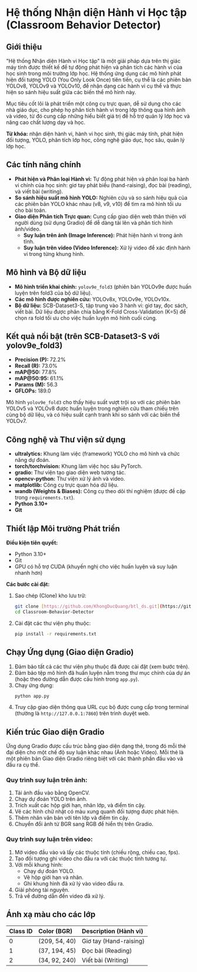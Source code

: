 # Hệ thống Nhận diện Hành vi Học tập (Classroom Behavior Detector)

## Giới thiệu

"Hệ thống Nhận diện Hành vi Học tập" là một giải pháp dựa trên thị giác máy tính được thiết kế để tự động phát hiện và phân tích các hành vi của học sinh trong môi trường lớp học. Hệ thống ứng dụng các mô hình phát hiện đối tượng YOLO (You Only Look Once) tiên tiến, cụ thể là các phiên bản YOLOv8, YOLOv9 và YOLOv10, để nhận dạng các hành vi cụ thể và thực hiện so sánh hiệu suất giữa các biến thể mô hình này.

Mục tiêu cốt lõi là phát triển một công cụ trực quan, dễ sử dụng cho các nhà giáo dục, cho phép họ phân tích hành vi trong lớp thông qua hình ảnh và video, từ đó cung cấp những hiểu biết giá trị để hỗ trợ quản lý lớp học và nâng cao chất lượng dạy và học.

**Từ khóa:** nhận diện hành vi, hành vi học sinh, thị giác máy tính, phát hiện đối tượng, YOLO, phân tích lớp học, công nghệ giáo dục, học sâu, quản lý lớp học.

## Các tính năng chính

* **Phát hiện và Phân loại Hành vi:** Tự động phát hiện và phân loại ba hành vi chính của học sinh: giơ tay phát biểu (hand-raising), đọc bài (reading), và viết bài (writing).
* **So sánh hiệu suất mô hình YOLO:** Nghiên cứu và so sánh hiệu quả của các phiên bản YOLO khác nhau (v8, v9, v10) để tìm ra mô hình tối ưu cho bài toán.
* **Giao diện Phân tích Trực quan:** Cung cấp giao diện web thân thiện với người dùng (sử dụng Gradio) để dễ dàng tải lên và phân tích hình ảnh/video.
    * **Suy luận trên ảnh (Image Inference):** Phát hiện hành vi trong ảnh tĩnh.
    * **Suy luận trên video (Video Inference):** Xử lý video để xác định hành vi trong từng khung hình.

## Mô hình và Bộ dữ liệu

* **Mô hình triển khai chính:** `yolov9e_fold3` (phiên bản YOLOv9e được huấn luyện trên fold3 của bộ dữ liệu).
* **Các mô hình được nghiên cứu:** YOLOv8x, YOLOv9e, YOLOv10x.
* **Bộ dữ liệu:** SCB-Dataset3-S, tập trung vào 3 hành vi: giơ tay, đọc sách, viết bài. Dữ liệu được phân chia bằng K-Fold Cross-Validation (K=5) để chọn ra fold tối ưu cho việc huấn luyện mô hình cuối cùng.

## Kết quả nổi bật (trên SCB-Dataset3-S với yolov9e_fold3)

* **Precision (P):** 72.2%
* **Recall (R):** 73.0%
* **mAP@50:** 77.8%
* **mAP@50:95:** 61.1%
* **Params (M):** 56.3
* **GFLOPs:** 189.0

Mô hình `yolov9e_fold3` cho thấy hiệu suất vượt trội so với các phiên bản YOLOv5 và YOLOv8 được huấn luyện trong nghiên cứu tham chiếu trên cùng bộ dữ liệu, và có hiệu suất cạnh tranh khi so sánh với các biến thể YOLOv7.

## Công nghệ và Thư viện sử dụng

* **ultralytics:** Khung làm việc (framework) YOLO cho mô hình và chức năng dự đoán.
* **torch/torchvision:** Khung làm việc học sâu PyTorch.
* **gradio:** Thư viện tạo giao diện web tương tác.
* **opencv-python:** Thư viện xử lý ảnh và video.
* **matplotlib:** Công cụ trực quan hóa dữ liệu.
* **wandb (Weights & Biases):** Công cụ theo dõi thí nghiệm (được đề cập trong `requirements.txt`).
* **Python 3.10+**
* **Git**

## Thiết lập Môi trường Phát triển

**Điều kiện tiên quyết:**
* Python 3.10+
* Git
* GPU có hỗ trợ CUDA (khuyến nghị cho việc huấn luyện và suy luận nhanh hơn)

**Các bước cài đặt:**
1.  Sao chép (Clone) kho lưu trữ:
    ```bash
    git clone [https://github.com/KhongDucQuang/btl_ds.git](https://github.com/KhongDucQuang/btl_ds.git)
    cd Classroom-Behavior-Detector
    ```
2.  Cài đặt các thư viện phụ thuộc:
    ```bash
    pip install -r requirements.txt
    ```

## Chạy Ứng dụng (Giao diện Gradio)

1.  Đảm bảo tất cả các thư viện phụ thuộc đã được cài đặt (xem bước trên).
2.  Đảm bảo tệp mô hình đã huấn luyện  nằm trong thư mục chính của dự án (hoặc theo đường dẫn được cấu hình trong `app.py`).
3.  Chạy ứng dụng:
    ```bash
    python app.py
    ```
4.  Truy cập giao diện thông qua URL cục bộ được cung cấp trong terminal (thường là `http://127.0.0.1:7860`) trên trình duyệt web.

## Kiến trúc Giao diện Gradio

Ứng dụng Gradio được cấu trúc bằng giao diện dạng thẻ, trong đó mỗi thẻ đại diện cho một chế độ suy luận khác nhau (Ảnh hoặc Video). Mỗi thẻ là một phiên bản Giao diện Gradio riêng biệt với các thành phần đầu vào và đầu ra cụ thể.

### Quy trình suy luận trên ảnh:
1.  Tải ảnh đầu vào bằng OpenCV.
2.  Chạy dự đoán YOLO trên ảnh.
3.  Trích xuất các hộp giới hạn, nhãn lớp, và điểm tin cậy.
4.  Vẽ các hình chữ nhật có màu xung quanh đối tượng được phát hiện.
5.  Thêm nhãn văn bản với tên lớp và điểm tin cậy.
6.  Chuyển đổi ảnh từ BGR sang RGB để hiển thị trên Gradio.

### Quy trình suy luận trên video:
1.  Mở video đầu vào và lấy các thuộc tính (chiều rộng, chiều cao, fps).
2.  Tạo đối tượng ghi video cho đầu ra với các thuộc tính tương tự.
3.  Với mỗi khung hình:
    * Chạy dự đoán YOLO.
    * Vẽ hộp giới hạn và nhãn.
    * Ghi khung hình đã xử lý vào video đầu ra.
4.  Giải phóng tài nguyên.
5.  Trả về đường dẫn đến video đã xử lý.

## Ánh xạ màu cho các lớp

| Class ID | Color (BGR)   | Description (Hành vi) |
| :------- | :------------ | :-------------------- |
| 0        | (209, 54, 40) | Giơ tay (Hand-raising) |
| 1        | (37, 194, 45) | Đọc bài (Reading)      |
| 2        | (34, 92, 240) | Viết bài (Writing)     |



